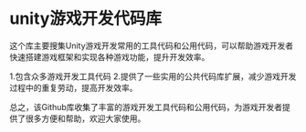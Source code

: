 # unity游戏开发代码库
这个库主要搜集Unity游戏开发常用的工具代码和公用代码，可以帮助游戏开发者快速搭建游戏框架和实现各种游戏功能，提升开发效率。

1.包含众多游戏开发工具代码
2.提供了一些实用的公共代码库扩展，减少游戏开发过程中的重复劳动，提高开发效率。

总之，该Github库收集了丰富的游戏开发工具代码和公用代码，为游戏开发者提供了很多方便和帮助，欢迎大家使用。
